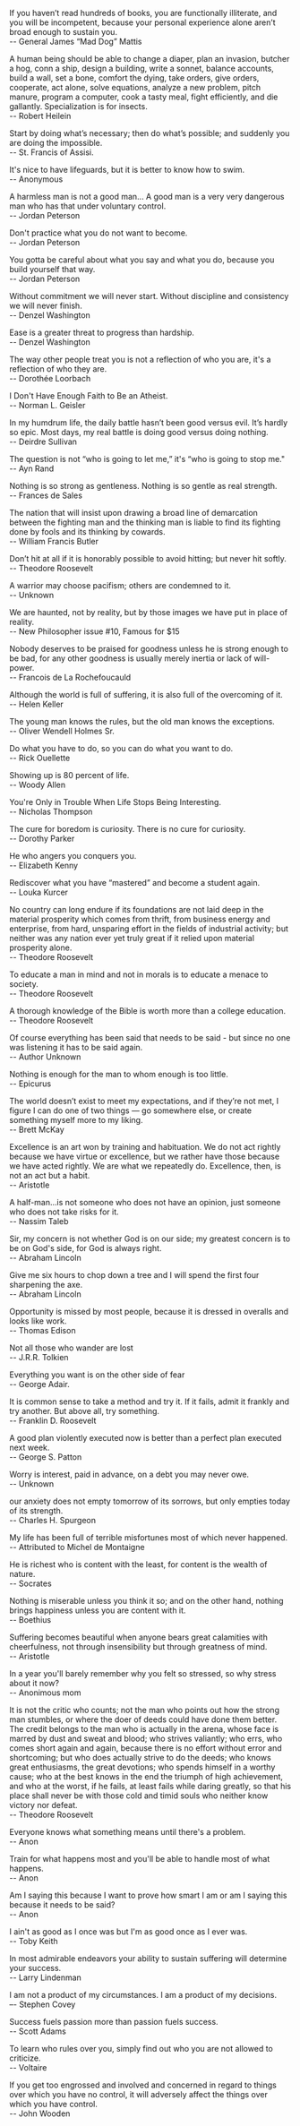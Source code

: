 If you haven’t read hundreds of books, you are functionally illiterate, and you will be incompetent, because your personal experience alone aren’t broad enough to sustain you.  
-- General James “Mad Dog” Mattis

A human being should be able to change a diaper, plan an invasion, butcher a hog, conn a ship, design a building, write a sonnet, balance accounts, build a wall, set a bone, comfort the dying, take orders, give orders, cooperate, act alone, solve equations, analyze a new problem, pitch manure, program a computer, cook a tasty meal, fight efficiently, and die gallantly. Specialization is for insects.  
-- Robert Heilein

Start by doing what’s necessary; then do what’s possible; and suddenly you are doing the impossible.  
-- St. Francis of Assisi.

It's nice to have lifeguards, but it is better to know how to swim.  
-- Anonymous

A harmless man is not a good man... A good man is a very very dangerous man who has that under voluntary control.  
-- Jordan Peterson

Don't practice what you do not want to become.  
-- Jordan Peterson

You gotta be careful about what you say and what you do, because you build yourself that way.  
-- Jordan Peterson

Without commitment we will never start. Without discipline and consistency we will never finish.  
-- Denzel Washington

Ease is a greater threat to progress than hardship.  
-- Denzel Washington

The way other people treat you is not a reflection of who you are, it's a reflection of who they are.  
-- Dorothée Loorbach

I Don't Have Enough Faith to Be an Atheist.  
-- Norman L. Geisler

In my humdrum life, the daily battle hasn’t been good versus evil. It’s hardly so epic. Most days, my real battle is doing good versus doing nothing.  
-- Deirdre Sullivan

The question is not “who is going to let me,” it's “who is going to stop me."  
-- Ayn Rand

Nothing is so strong as gentleness. Nothing is so gentle as real strength.  
-- Frances de Sales

The nation that will insist upon drawing a broad line of demarcation between the fighting man and the thinking man is liable to find its fighting done by fools and its thinking by cowards.  
-- William Francis Butler

Don’t hit at all if it is honorably possible to avoid hitting; but never hit softly.  
-- Theodore Roosevelt

A warrior may choose pacifism; others are condemned to it.  
-- Unknown

We are haunted, not by reality, but by those images we have put in place of reality.  
-- New Philosopher issue #10, Famous for $15

Nobody deserves to be praised for goodness unless he is strong enough to be bad, for any other goodness is usually merely inertia or lack of will-power.  
-- Francois de La Rochefoucauld

Although the world is full of suffering, it is also full of the overcoming of it.  
-- Helen Keller

The young man knows the rules, but the old man knows the exceptions.  
-- Oliver Wendell Holmes Sr.

Do what you have to do, so you can do what you want to do.  
-- Rick Ouellette

Showing up is 80 percent of life.  
-- Woody Allen

You're Only in Trouble When Life Stops Being Interesting.  
-- Nicholas Thompson

The cure for boredom is curiosity. There is no cure for curiosity.  
-- Dorothy Parker

He who angers you conquers you.  
-- Elizabeth Kenny

Rediscover what you have “mastered” and become a student again.  
-- Louka Kurcer

No country can long endure if its foundations are not laid deep in the material prosperity which comes from thrift, from business energy and enterprise, from hard, unsparing effort in the fields of industrial activity; but neither was any nation ever yet truly great if it relied upon material prosperity alone.  
-- Theodore Roosevelt

To educate a man in mind and not in morals is to educate a menace to society.  
-- Theodore Roosevelt

A thorough knowledge of the Bible is worth more than a college education.  
-- Theodore Roosevelt

Of course everything has been said that needs to be said - but since no one was listening it has to be said again.  
-- Author Unknown

Nothing is enough for the man to whom enough is too little.  
-- Epicurus 

The world doesn’t exist to meet my expectations, and if they’re not met, I figure I can do one of two things — go somewhere else, or create something myself more to my liking.  
-- Brett McKay

Excellence is an art won by training and habituation. We do not act rightly because we have virtue or excellence, but we rather have those because we have acted rightly. We are what we repeatedly do. Excellence, then, is not an act but a habit.  
-- Aristotle

A half-man…is not someone who does not have an opinion, just someone who does not take risks for it.  
-- Nassim Taleb

Sir, my concern is not whether God is on our side; my greatest concern is to be on God's side, for God is always right.  
-- Abraham Lincoln

Give me six hours to chop down a tree and I will spend the first four sharpening the axe.  
-- Abraham Lincoln

Opportunity is missed by most people, because it is dressed in overalls and looks like work.   
-- Thomas Edison

Not all those who wander are lost  
-- J.R.R. Tolkien

Everything you want is on the other side of fear  
-- George Adair.

It is common sense to take a method and try it. If it fails, admit it frankly and try another. But above all, try something.  
-- Franklin D. Roosevelt

A good plan violently executed now is better than a perfect plan executed next week.  
-- George S. Patton

Worry is interest, paid in advance, on a debt you may never owe.  
-- Unknown

our anxiety does not empty tomorrow of its sorrows, but only empties today of its strength.  
-- Charles H. Spurgeon

My life has been full of terrible misfortunes most of which never happened.  
-- Attributed to Michel de Montaigne

He is richest who is content with the least, for content is the wealth of nature.  
-- Socrates

Nothing is miserable unless you think it so; and on the other hand, nothing brings happiness unless you are content with it.  
-- Boethius

Suffering becomes beautiful when anyone bears great calamities with cheerfulness, not through insensibility but through greatness of mind.  
-- Aristotle

In a year you'll barely remember why you felt so stressed, so why stress about it now?  
-- Anonimous mom

It is not the critic who counts; not the man who points out how the strong man stumbles, or where the doer of deeds could have done them better. The credit belongs to the man who is actually in the arena, whose face is marred by dust and sweat and blood; who strives valiantly; who errs, who comes short again and again, because there is no effort without error and shortcoming; but who does actually strive to do the deeds; who knows great enthusiasms, the great devotions; who spends himself in a worthy cause; who at the best knows in the end the triumph of high achievement, and who at the worst, if he fails, at least fails while daring greatly, so that his place shall never be with those cold and timid souls who neither know victory nor defeat.  
-- Theodore Roosevelt

Everyone knows what something means until there's a problem.  
-- Anon

Train for what happens most and you'll be able to handle most of what happens.  
-- Anon

Am I saying this because I want to prove how smart I am or am I saying this because it needs to be said?  
-- Anon

I ain't as good as I once was but I'm as good once as I ever was.  
-- Toby Keith

In most admirable endeavors your ability to sustain suffering will determine your success.  
-- Larry Lindenman

I am not a product of my circumstances. I am a product of my decisions.  
–- Stephen Covey

Success fuels passion more than passion fuels success.  
-- Scott Adams

To learn who rules over you, simply find out who you are not allowed to criticize.  
-- Voltaire

If you get too engrossed and involved and concerned in regard to things over which you have no control, it will adversely affect the things over which you have control.  
-- John Wooden
